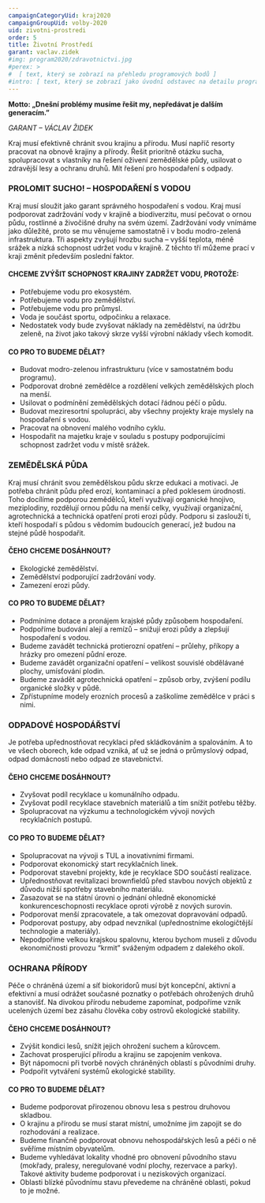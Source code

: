 ```yaml
---
campaignCategoryUid: kraj2020
campaignGroupUid: volby-2020
uid: zivotni-prostredi
order: 5
title: Životní Prostředí
garant: vaclav.zidek
#img: program2020/zdravotnictvi.jpg
#perex: >
#  [ text, který se zobrazí na přehledu programových bodů ]
#intro: [ text, který se zobrazí jako úvodní odstavec na detailu programového bodu ]
---
```


__Motto:  „Dnešní problémy musíme řešit my, nepředávat je dalším generacím.”__

_GARANT – VÁCLAV ŽIDEK_

Kraj musí efektivně chránit svou krajinu a přírodu. Musí napříč resorty pracovat na obnově krajiny a přírody. Řešit prioritně otázku sucha, spolupracovat s vlastníky na řešení oživení zemědělské půdy, usilovat o zdravější lesy a ochranu druhů. Mít řešení pro hospodaření s odpady.

### PROLOMIT SUCHO! – HOSPODAŘENÍ S VODOU

Kraj musí sloužit jako garant správného hospodaření s vodou. Kraj musí podporovat zadržování vody v krajině a biodiverzitu, musí pečovat o ornou půdu, rostlinné a živočišné druhy na svém území. Zadržování vody vnímáme jako důležité, proto se mu věnujeme samostatně i v bodu modro-zelená infrastruktura. Tři aspekty zvyšují hrozbu sucha – vyšší teplota, méně srážek a nízká schopnost udržet vodu v krajině. Z těchto tří můžeme prací v kraji změnit především poslední faktor.

#### CHCEME ZVÝŠIT SCHOPNOST KRAJINY ZADRŽET VODU, PROTOŽE: 

- Potřebujeme vodu pro ekosystém.
- Potřebujeme vodu pro zemědělství.
- Potřebujeme vodu pro průmysl.
- Voda je součást sportu, odpočinku a relaxace.
- Nedostatek vody bude zvyšovat náklady na zemědělství, na údržbu zeleně, na život jako takový skrze vyšší výrobní náklady všech komodit.
      
#### CO PRO TO BUDEME DĚLAT? 

- Budovat modro-zelenou infrastrukturu (více v samostatném bodu programu).
- Podporovat drobné zemědělce a rozdělení velkých zemědělských ploch na menší.
- Usilovat o podmínění zemědělských dotací řádnou péčí o půdu.
- Budovat meziresortní spolupráci, aby všechny projekty kraje myslely na hospodaření s vodou.
- Pracovat na obnovení malého vodního cyklu.
- Hospodařit na majetku kraje v souladu s postupy podporujícími schopnost zadržet vodu v místě srážek.

### ZEMĚDĚLSKÁ PŮDA

Kraj musí chránit svou zemědělskou půdu skrze edukaci a motivaci. Je potřeba chránit půdu před erozí, kontaminací a před poklesem úrodnosti. Toho docílíme podporou zemědělců, kteří využívají organické hnojivo, meziplodiny, rozdělují ornou půdu na menší celky, využívají organizační, agrotechnická a technická opatření proti erozi půdy. Podporu si zaslouží ti, kteří hospodaří s půdou s vědomím budoucích generací, jež budou na stejné půdě hospodařit.

#### ČEHO CHCEME DOSÁHNOUT?

- Ekologické zemědělství.
- Zemědělství podporující zadržování vody.
- Zamezení erozi půdy.
      
#### CO PRO TO BUDEME DĚLAT? 

- Podmíníme dotace a pronájem krajské půdy způsobem hospodaření.
- Podpoříme budování alejí a remízů – snižují erozi půdy a zlepšují hospodaření s vodou.
- Budeme zavádět technická protierozní opatření – průlehy, příkopy a hrázky pro omezení půdní eroze.
- Budeme zavádět organizační opatření – velikost souvislé obdělávané plochy, umísťování plodin.
- Budeme zavádět agrotechnická opatření – způsob orby, zvýšení podílu organické složky v půdě.
- Zpřístupníme modely erozních procesů a zaškolíme zemědělce v práci s nimi.

### ODPADOVÉ HOSPODÁŘSTVÍ

Je potřeba upřednostňovat recyklaci před skládkováním a spalováním. A to ve všech oborech, kde odpad vzniká, ať už se jedná o průmyslový odpad, odpad domácností nebo odpad ze stavebnictví.

#### ČEHO CHCEME DOSÁHNOUT?

- Zvyšovat podíl recyklace u komunálního odpadu.
- Zvyšovat podíl recyklace stavebních materiálů a tím snížit potřebu těžby.
- Spolupracovat na výzkumu a technologickém vývoji nových recyklačních postupů.

#### CO PRO TO BUDEME DĚLAT? 

- Spolupracovat na vývoji s TUL a inovativními firmami.
- Podporovat ekonomický start recyklačních linek.
- Podporovat stavební projekty, kde je recyklace SDO součástí realizace.
- Upřednostňovat revitalizaci brownfieldů před stavbou nových objektů z důvodu nižší spotřeby stavebního materiálu.
- Zasazovat se na státní úrovni o jednání ohledně ekonomické konkurenceschopnosti recyklace oproti výrobě z nových surovin.
- Podporovat menší zpracovatele, a tak omezovat dopravování odpadů.
- Podporovat postupy, aby odpad nevznikal (upřednostníme ekologičtější technologie a materiály).
- Nepodpoříme velkou krajskou spalovnu, kterou bychom museli z důvodu ekonomičnosti provozu “krmit” sváženým odpadem z dalekého okolí.


### OCHRANA PŘÍRODY

Péče o chráněná území a síť biokoridorů musí být koncepční, aktivní a efektivní a musí odrážet současné poznatky o potřebách ohrožených druhů a stanovišť. Na divokou přírodu nebudeme zapomínat, podpoříme vznik ucelených území bez zásahu člověka coby ostrovů ekologické stability.

#### ČEHO CHCEME DOSÁHNOUT?

- Zvýšit kondici lesů, snížit jejich ohrožení suchem a kůrovcem.
- Zachovat prosperující přírodu a krajinu se zapojením venkova.
- Být nápomocni při tvorbě nových chráněných oblastí s původními druhy.
- Podpořit vytváření systémů ekologické stability.

#### CO PRO TO BUDEME DĚLAT? 

- Budeme podporovat přirozenou obnovu lesa s pestrou druhovou skladbou.
- O krajinu a přírodu se musí starat místní, umožníme jim zapojit se do rozhodování a realizace.
- Budeme finančně podporovat obnovu nehospodářských lesů a péči o ně svěříme místním obyvatelům.
- Budeme vyhledávat lokality vhodné pro obnovení původního stavu (mokřady, pralesy, neregulované vodní plochy, rezervace a parky). Takové aktivity budeme podporovat i u neziskových organizací.
- Oblasti blízké původnímu stavu převedeme na chráněné oblasti, pokud to je možné.
